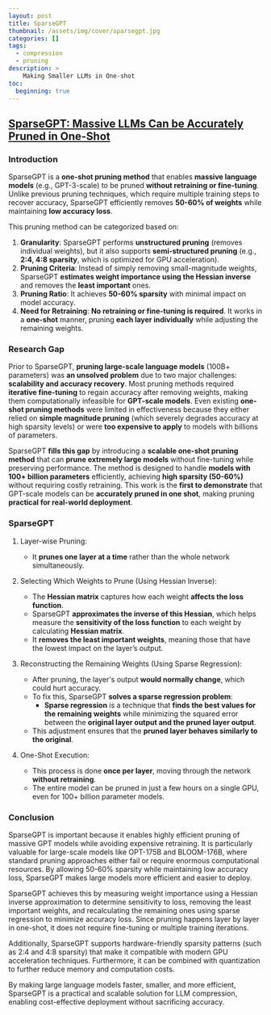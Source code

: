 ```yaml
---
layout: post
title: SparseGPT
thumbnail: /assets/img/cover/sparsegpt.jpg
categories: []
tags:
  - compression
  - pruning
description: >
    Making Smaller LLMs in One-shot
toc:
  beginning: true
---
```



## [SparseGPT: Massive LLMs Can be Accurately Pruned in One-Shot][sparsegptPaper]


### Introduction

SparseGPT is a **one-shot pruning method** that enables **massive language models** (e.g., GPT-3-scale) to be pruned **without retraining or fine-tuning**. Unlike previous pruning techniques, which require multiple training steps to recover accuracy, SparseGPT efficiently removes **50-60% of weights** while maintaining **low accuracy loss**.  

This pruning method can be categorized based on:  
1. **Granularity**: SparseGPT performs **unstructured pruning** (removes individual weights), but it also supports **semi-structured pruning** (e.g., **2:4, 4:8 sparsity**, which is optimized for GPU acceleration).  
2. **Pruning Criteria**: Instead of simply removing small-magnitude weights, SparseGPT **estimates weight importance using the Hessian inverse** and removes the **least important** ones.  
3. **Pruning Ratio**: It achieves **50-60% sparsity** with minimal impact on model accuracy.  
4. **Need for Retraining**: **No retraining or fine-tuning is required**. It works in a **one-shot** manner, pruning **each layer individually** while adjusting the remaining weights.


### Research Gap

Prior to SparseGPT, **pruning large-scale language models** (100B+ parameters) was **an unsolved problem** due to two major challenges: **scalability and accuracy recovery**. Most pruning methods required **iterative fine-tuning** to regain accuracy after removing weights, making them computationally infeasible for **GPT-scale models**. Even existing **one-shot pruning methods** were limited in effectiveness because they either relied on **simple magnitude pruning** (which severely degrades accuracy at high sparsity levels) or were **too expensive to apply** to models with billions of parameters.  

SparseGPT **fills this gap** by introducing a **scalable one-shot pruning method** that can **prune extremely large models** without fine-tuning while preserving performance. The method is designed to handle **models with 100+ billion parameters** efficiently, achieving **high sparsity (50-60%)** without requiring costly retraining. This work is the **first to demonstrate** that GPT-scale models can be **accurately pruned in one shot**, making pruning **practical for real-world deployment**.

### SparseGPT

1. Layer-wise Pruning:  
   - It **prunes one layer at a time** rather than the whole network simultaneously.  

2. Selecting Which Weights to Prune (Using Hessian Inverse):
   - The **Hessian matrix** captures how each weight **affects the loss function**.  
   - SparseGPT **approximates the inverse of this Hessian**, which helps measure the **sensitivity of the loss function** to each weight by calculating **Hessian matrix**.  
   - It **removes the least important weights**, meaning those that have the lowest impact on the layer’s output.  

3. Reconstructing the Remaining Weights (Using Sparse Regression): 
   - After pruning, the layer's output **would normally change**, which could hurt accuracy.  
   - To fix this, SparseGPT **solves a sparse regression problem**:  
     - **Sparse regression** is a technique that **finds the best values for the remaining weights** while minimizing the squared error between the **original layer output and the pruned layer output**.  
   - This adjustment ensures that the **pruned layer behaves similarly to the original**.  

4. One-Shot Execution:  
   - This process is done **once per layer**, moving through the network **without retraining**.  
   - The entire model can be pruned in just a few hours on a single GPU, even for 100+ billion parameter models.


### Conclusion


SparseGPT is important because it enables highly efficient pruning of massive GPT models while avoiding expensive retraining. It is particularly valuable for large-scale models like OPT-175B and BLOOM-176B, where standard pruning approaches either fail or require enormous computational resources. By allowing 50-60% sparsity while maintaining low accuracy loss, SparseGPT makes large models more efficient and easier to deploy.  

SparseGPT achieves this by measuring weight importance using a Hessian inverse approximation to determine sensitivity to loss, removing the least important weights, and recalculating the remaining ones using sparse regression to minimize accuracy loss. Since pruning happens layer by layer in one-shot, it does not require fine-tuning or multiple training iterations.  

Additionally, SparseGPT supports hardware-friendly sparsity patterns (such as 2:4 and 4:8 sparsity) that make it compatible with modern GPU acceleration techniques. Furthermore, it can be combined with quantization to further reduce memory and computation costs.  

By making large language models faster, smaller, and more efficient, SparseGPT is a practical and scalable solution for LLM compression, enabling cost-effective deployment without sacrificing accuracy.

[sparsegptPaper]: https://arxiv.org/pdf/2301.00774


